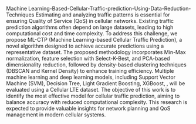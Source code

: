 Machine Learning-Based-Cellular-Traffic-prediction-Using-Data-Reduction-Techniques
Estimating and analyzing traffic patterns is essential for ensuring Quality of Service (QoS) in cellular networks. Existing traffic prediction algorithms often depend on large datasets, leading to high computational cost and time complexity. To address this challenge, we propose ML-CTP (Machine Learning-based Cellular Traffic Prediction), a novel algorithm designed to achieve accurate predictions using a representative dataset. The proposed methodology incorporates Min-Max normalization, feature selection with Select-K-Best, and PCA-based dimensionality reduction, followed by density-based clustering techniques (DBSCAN and Kernel Density) to enhance training efficiency. Multiple machine learning and deep learning models, including Support Vector Machine (SVM), Decision Tree, Light Gradient Boosting, XGBoost, , will be evaluated using a Cellular LTE dataset. The objective of this work is to identify the most effective model for cellular traffic prediction, aiming to balance accuracy with reduced computational complexity. This research is expected to provide valuable insights for network planning and QoS management in modern cellular systems.
